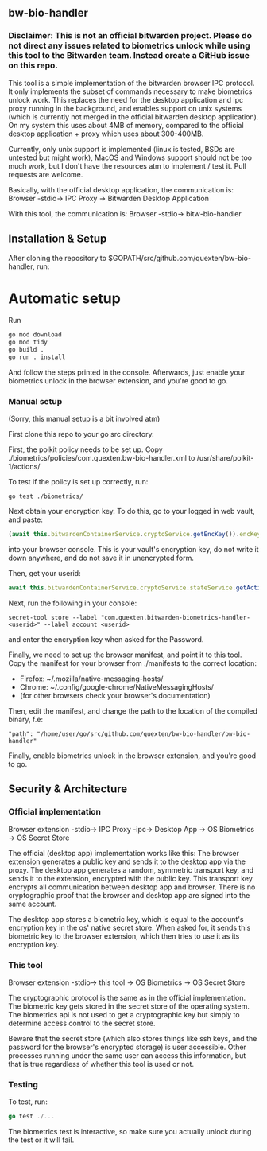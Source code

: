 ## bw-bio-handler

### Disclaimer: This is not an official bitwarden project. Please do not direct any issues related to biometrics unlock while using this tool to the Bitwarden team. Instead create a GitHub issue on this repo.

This tool is a simple implementation of the bitwarden browser IPC protocol. It only implements the subset of commands necessary to make biometrics unlock work. This replaces the need for the desktop application and ipc proxy running in the background, and enables support on unix systems (which is currently not merged in the official bitwarden desktop application). On my system this uses about 4MB of memory, compared to the official desktop application + proxy which uses about 300-400MB.

Currently, only unix support is implemented (linux is tested, BSDs are untested but might work), MacOS and Windows support should not be too much work, but I don't have the resources atm to implement / test it. Pull requests are welcome.

Basically, with the official desktop application, the communication is:
Browser -stdio-> IPC Proxy -> Bitwarden Desktop Application

With this tool, the communication is:
Browser -stdio-> bitw-bio-handler

## Installation & Setup
After cloning the repository to $GOPATH/src/github.com/quexten/bw-bio-handler, run:
# Automatic setup
Run
```bash
go mod download
go mod tidy
go build .
go run . install
```
And follow the steps printed in the console.
Afterwards, just enable your biometrics unlock in the browser extension, and you're good to go.

### Manual setup
(Sorry, this manual setup is a bit involved atm)

First clone this repo to your go src directory.

First, the polkit policy needs to be set up. Copy ./biometrics/policies/com.quexten.bw-bio-handler.xml to
/usr/share/polkit-1/actions/

To test if the policy is set up correctly, run:
```
go test ./biometrics/
```

Next obtain your encryption key. To do this, go to your logged in web vault, and paste:
```js
(await this.bitwardenContainerService.cryptoService.getEncKey()).encKeyB64
```
into your browser console. This is your vault's encryption key, do not write it down anywhere, and do not save it in unencrypted form.

Then, get your userid: 
```js
await this.bitwardenContainerService.cryptoService.stateService.getActiveUserIdFromStorage()
```

Next, run the following in your console:
```
secret-tool store --label "com.quexten.bitwarden-biometrics-handler-<userid>" --label account <userid>
```
and enter the encryption key when asked for the Password.

Finally, we need to set up the browser manifest, and point it to this tool.
Copy the manifest for your browser from ./manifests to the correct location:
- Firefox: ~/.mozilla/native-messaging-hosts/
- Chrome: ~/.config/google-chrome/NativeMessagingHosts/
- (for other browsers check your browser's documentation)

Then, edit the manifest, and change the path to the location of the compiled binary, f.e:
```
"path": "/home/user/go/src/github.com/quexten/bw-bio-handler/bw-bio-handler"
```

Finally, enable biometrics unlock in the browser extension, and you're good to go.

## Security & Architecture

### Official implementation

Browser extension -stdio-> IPC Proxy -ipc-> Desktop App -> OS Biometrics
                                                        -> OS Secret Store

The official (desktop app) implementation works like this: The browser extension generates a public key and sends it to the desktop app via the proxy. The desktop app generates a random, symmetric transport key, and sends it to the extension, encrypted with the public key. This transport key encrypts all communication between desktop app and browser. There is no cryptographic proof that the browser and desktop app are signed into the same account.

The desktop app stores a biometric key, which is equal to the account's encryption key in the os' native secret store. When asked for, it sends this biometric key to the browser extension, which then tries to use it as its encryption key.

### This tool

Browser extension -stdio-> this tool -> OS Biometrics
                                     -> OS Secret Store

The cryptographic protocol is the same as in the official implementation. The biometric key gets stored in the secret store of the operating system. The biometrics api is not used to get a cryptographic key but simply to determine access control to the secret store.

Beware that the secret store (which also stores things like ssh keys, and the password for the browser's encrypted storage) is user accessible. Other processes running under the same user can access this information, but that is true regardless of whether this tool is used or not.

### Testing
To test, run:

```go
go test ./...
```

The biometrics test is interactive, so make sure you actually unlock during the test or it will fail.